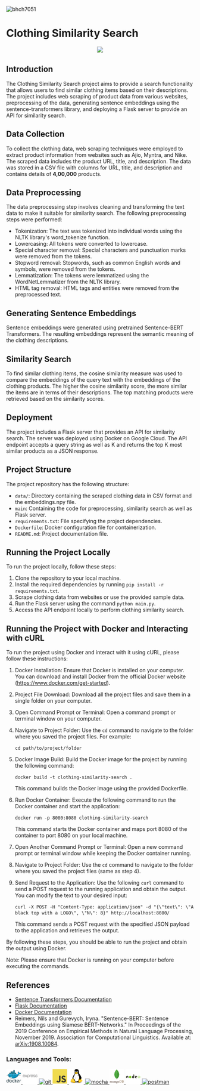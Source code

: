 <p align="left"> <img src="https://komarev.com/ghpvc/?username=bhch7051&label=Profile%20views&color=0e75b6&style=flat" alt="bhch7051" /> </p>

# Clothing Similarity Search


<p align="center">
<img src="./public/search-engine.gif" />
</p>


## Introduction
The Clothing Similarity Search project aims to provide a search functionality that allows users to find similar clothing items based on their descriptions. The project includes web scraping of product data from various websites, preprocessing of the data, generating sentence embeddings using the sentence-transformers library, and deploying a Flask server to provide an API for similarity search.

## Data Collection
To collect the clothing data, web scraping techniques were employed to extract product information from websites such as Ajio, Myntra, and Nike. The scraped data includes the product URL, title, and description. The data was stored in a CSV file with columns for URL, title, and description and contains details of **4,00,000** products.

## Data Preprocessing
The data preprocessing step involves cleaning and transforming the text data to make it suitable for similarity search. The following preprocessing steps were performed:
- Tokenization: The text was tokenized into individual words using the NLTK library's word_tokenize function.
- Lowercasing: All tokens were converted to lowercase.
- Special character removal: Special characters and punctuation marks were removed from the tokens.
- Stopword removal: Stopwords, such as common English words and symbols, were removed from the tokens.
- Lemmatization: The tokens were lemmatized using the WordNetLemmatizer from the NLTK library.
- HTML tag removal: HTML tags and entities were removed from the preprocessed text.

## Generating Sentence Embeddings
Sentence embeddings were generated using pretrained Sentence-BERT Transformers. The resulting embeddings represent the semantic meaning of the clothing descriptions.

## Similarity Search
To find similar clothing items, the cosine similarity measure was used to compare the embeddings of the query text with the embeddings of the clothing products. The higher the cosine similarity score, the more similar the items are in terms of their descriptions. The top matching products were retrieved based on the similarity scores.

## Deployment
The project includes a Flask server that provides an API for similarity search. The server was deployed using Docker on Google Cloud. The API endpoint accepts a query string as well as K and returns the top K most similar products as a JSON response.

## Project Structure
The project repository has the following structure:
- `data/`: Directory containing the scraped clothing data in CSV format and the embeddings.npy file.
- `main`: Containing the code for preprocessing, similarity search as well as Flask server.
- `requirements.txt`: File specifying the project dependencies.
- `Dockerfile`: Docker configuration file for containerization.
- `README.md`: Project documentation file.

## Running the Project Locally
To run the project locally, follow these steps:
1. Clone the repository to your local machine.
2. Install the required dependencies by running `pip install -r requirements.txt`.
3. Scrape clothing data from websites or use the provided sample data.
4. Run the Flask server using the command `python main.py`.
5. Access the API endpoint locally to perform clothing similarity search.


## Running the Project with Docker and Interacting with cURL

To run the project using Docker and interact with it using cURL, please follow these instructions:

1. Docker Installation: Ensure that Docker is installed on your computer. You can download and install Docker from the official Docker website (https://www.docker.com/get-started).

2. Project File Download: Download all the project files and save them in a single folder on your computer.

3. Open Command Prompt or Terminal: Open a command prompt or terminal window on your computer.

4. Navigate to Project Folder: Use the `cd` command to navigate to the folder where you saved the project files. For example:

   ```shell
   cd path/to/project/folder
   ```

5. Docker Image Build: Build the Docker image for the project by running the following command:

   ```shell
   docker build -t clothing-similarity-search .
   ```

   This command builds the Docker image using the provided Dockerfile.

6. Run Docker Container: Execute the following command to run the Docker container and start the application:

   ```shell
   docker run -p 8080:8080 clothing-similarity-search
   ```

   This command starts the Docker container and maps port 8080 of the container to port 8080 on your local machine.

7. Open Another Command Prompt or Terminal: Open a new command prompt or terminal window while keeping the Docker container running.

8. Navigate to Project Folder: Use the `cd` command to navigate to the folder where you saved the project files (same as step 4).

9. Send Request to the Application: Use the following `curl` command to send a POST request to the running application and obtain the output. You can modify the text to your desired input:

   ```shell
   curl -X POST -H "Content-Type: application/json" -d "{\"text\": \"A black top with a LOGO\", \"N\": 8}" http://localhost:8080/
   ```

   This command sends a POST request with the specified JSON payload to the application and retrieves the output.

By following these steps, you should be able to run the project and obtain the output using Docker.

Note: Please ensure that Docker is running on your computer before executing the commands.
## References
- [Sentence Transformers Documentation](https://www.sbert.net/)
- [Flask Documentation](https://flask.palletsprojects.com/)
- [Docker Documentation](https://docs.docker.com/)
- Reimers, Nils and Gurevych, Iryna. "Sentence-BERT: Sentence Embeddings using Siamese BERT-Networks." In Proceedings of the 2019 Conference on Empirical Methods in Natural Language Processing, November 2019. Association for Computational Linguistics. Available at: [arXiv:1908.10084](http://arxiv.org/abs/1908.10084).



<h3 align="left">Languages and Tools:</h3>
<p align="left"> <a href="https://www.docker.com/" target="_blank" rel="noreferrer"> <img src="https://raw.githubusercontent.com/devicons/devicon/master/icons/docker/docker-original-wordmark.svg" alt="docker" width="40" height="40"/> </a> <a href="https://expressjs.com" target="_blank" rel="noreferrer"> <img src="https://raw.githubusercontent.com/devicons/devicon/master/icons/express/express-original-wordmark.svg" alt="express" width="40" height="40"/> </a> <a href="https://git-scm.com/" target="_blank" rel="noreferrer"> <img src="https://www.vectorlogo.zone/logos/git-scm/git-scm-icon.svg" alt="git" width="40" height="40"/> </a> <a href="https://developer.mozilla.org/en-US/docs/Web/JavaScript" target="_blank" rel="noreferrer"> <img src="https://raw.githubusercontent.com/devicons/devicon/master/icons/javascript/javascript-original.svg" alt="javascript" width="40" height="40"/> </a> <a href="https://www.linux.org/" target="_blank" rel="noreferrer"> <img src="https://raw.githubusercontent.com/devicons/devicon/master/icons/linux/linux-original.svg" alt="linux" width="40" height="40"/> </a> <a href="https://mochajs.org" target="_blank" rel="noreferrer"> <img src="https://www.vectorlogo.zone/logos/mochajs/mochajs-icon.svg" alt="mocha" width="40" height="40"/> </a> <a href="https://www.mongodb.com/" target="_blank" rel="noreferrer"> <img src="https://raw.githubusercontent.com/devicons/devicon/master/icons/mongodb/mongodb-original-wordmark.svg" alt="mongodb" width="40" height="40"/> </a> <a href="https://nodejs.org" target="_blank" rel="noreferrer"> <img src="https://raw.githubusercontent.com/devicons/devicon/master/icons/nodejs/nodejs-original-wordmark.svg" alt="nodejs" width="40" height="40"/> </a> <a href="https://postman.com" target="_blank" rel="noreferrer"> <img src="https://www.vectorlogo.zone/logos/getpostman/getpostman-icon.svg" alt="postman" width="40" height="40"/> </a> </p>
